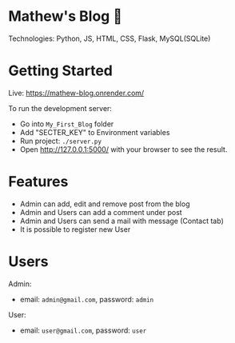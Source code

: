 # Mathew's Blog 📖
Technologies: Python, JS, HTML, CSS, Flask, MySQL(SQLite)
# Getting Started
Live: https://mathew-blog.onrender.com/

To run the development server:

- Go into `My_First_Blog` folder
- Add "SECTER_KEY" to Environment variables
- Run project: `./server.py`
- Open http://127.0.0.1:5000/ with your browser to see the result.

# Features
- Admin can add, edit and remove post from the blog
- Admin and Users can add a comment under post 
- Admin and Users can send a mail with message (Contact tab)
- It is possible to register new User

# Users
Admin:
- email: `admin@gmail.com`, password: `admin`

User:
- email: `user@gmail.com`, password: `user`
